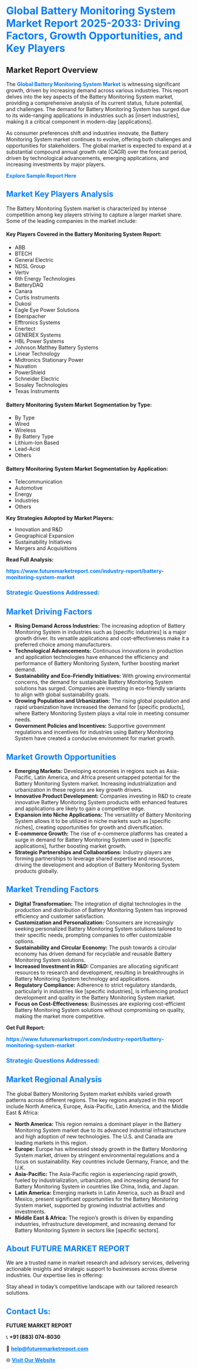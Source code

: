 <h1 style="color: #007BFF;">Global Battery Monitoring System Market Report 2025-2033: Driving Factors, Growth Opportunities, and Key Players</h1>

<section id="overview">
<h2>Market Report Overview</h2>
<p>The <a href="https://www.futuremarketreport.com/industry-report/battery-monitoring-system-market" style="color: #007BFF; text-decoration: none;"><strong>Global Battery Monitoring System Market</strong></a> is witnessing significant growth, driven by increasing demand across various industries. This report delves into the key aspects of the Battery Monitoring System market, providing a comprehensive analysis of its current status, future potential, and challenges. The demand for Battery Monitoring System has surged due to its wide-ranging applications in industries such as [insert industries], making it a critical component in modern-day [applications].</p>
<p>As consumer preferences shift and industries innovate, the Battery Monitoring System market continues to evolve, offering both challenges and opportunities for stakeholders. The global market is expected to expand at a substantial compound annual growth rate (CAGR) over the forecast period, driven by technological advancements, emerging applications, and increasing investments by major players.</p>
</section>

<section id="overview">
<p><a href="https://www.futuremarketreport.com/request-sample/reportId=98227" style="color: #007BFF; text-decoration: none;"><strong>Explore Sample Report Here</strong></a></p>
</section>

<section id="key-players">
<h2 style="color: #007BFF;">Market Key Players Analysis</h2>
<p>The Battery Monitoring System market is characterized by intense competition among key players striving to capture a larger market share. Some of the leading companies in the market include:</p>
<h4>Key Players Covered in the Battery Monitoring System Report:</h4>
<ul><li>ABB</li><li>BTECH</li><li>General Electric</li><li>NDSL Group</li><li>Vertiv</li><li>6th Energy Technologies</li><li>BatteryDAQ</li><li>Canara</li><li>Curtis Instruments</li><li>Dukosi</li><li>Eagle Eye Power Solutions</li><li>Eberspacher</li><li>Efftronics Systems</li><li>Enertect</li><li>GENEREX Systems</li><li>HBL Power Systems</li><li>Johnson Matthey Battery Systems</li><li>Linear Technology</li><li>Midtronics Stationary Power</li><li>Nuvation</li><li>PowerShield</li><li>Schneider Electric</li><li>Sosaley Technologies</li><li>Texas Instruments</li></ul>
<h4>Battery Monitoring System Market Segmentation by Type:</h4>
<ul><li>By Type</li><li>Wired</li><li>Wireless</li><li>By Battery Type</li><li>Lithium-Ion Based</li><li>Lead-Acid</li><li>Others</li></ul>

<h4>Battery Monitoring System Market Segmentation by Application:</h4>
<ul><li>Telecommunication</li><li>Automotive</li><li>Energy</li><li>Industries</li><li>Others</li></ul>
<p><strong>Key Strategies Adopted by Market Players:</strong></p>
<ul>
<li>Innovation and R&D</li>
<li>Geographical Expansion</li>
<li>Sustainability Initiatives</li>
<li>Mergers and Acquisitions</li>
</ul>
</section>

<section>
<p><strong>Read Full Analysis: </strong></p><a href="https://www.futuremarketreport.com/industry-report/battery-monitoring-system-market" style="color: #007BFF; text-decoration: none;"><strong>https://www.futuremarketreport.com/industry-report/battery-monitoring-system-market</strong></a>
<h3 style="color: #007BFF;">Strategic Questions Addressed:</h3>
</section>

<section id="driving-factors">
<h2 style="color: #007BFF;">Market Driving Factors</h2>
<ul>
<li><strong>Rising Demand Across Industries:</strong> The increasing adoption of Battery Monitoring System in industries such as [specific industries] is a major growth driver. Its versatile applications and cost-effectiveness make it a preferred choice among manufacturers.</li>
<li><strong>Technological Advancements:</strong> Continuous innovations in production and application technologies have enhanced the efficiency and performance of Battery Monitoring System, further boosting market demand.</li>
<li><strong>Sustainability and Eco-Friendly Initiatives:</strong> With growing environmental concerns, the demand for sustainable Battery Monitoring System solutions has surged. Companies are investing in eco-friendly variants to align with global sustainability goals.</li>
<li><strong>Growing Population and Urbanization:</strong> The rising global population and rapid urbanization have increased the demand for [specific products], where Battery Monitoring System plays a vital role in meeting consumer needs.</li>
<li><strong>Government Policies and Incentives:</strong> Supportive government regulations and incentives for industries using Battery Monitoring System have created a conducive environment for market growth.</li>
</ul>
</section>

<section id="growth-opportunities">
<h2 style="color: #007BFF;">Market Growth Opportunities</h2>
<ul>
<li><strong>Emerging Markets:</strong> Developing economies in regions such as Asia-Pacific, Latin America, and Africa present untapped potential for the Battery Monitoring System market. Increasing industrialization and urbanization in these regions are key growth drivers.</li>
<li><strong>Innovative Product Development:</strong> Companies investing in R&D to create innovative Battery Monitoring System products with enhanced features and applications are likely to gain a competitive edge.</li>
<li><strong>Expansion into Niche Applications:</strong> The versatility of Battery Monitoring System allows it to be utilized in niche markets such as [specific niches], creating opportunities for growth and diversification.</li>
<li><strong>E-commerce Growth:</strong> The rise of e-commerce platforms has created a surge in demand for Battery Monitoring System used in [specific applications], further boosting market growth.</li>
<li><strong>Strategic Partnerships and Collaborations:</strong> Industry players are forming partnerships to leverage shared expertise and resources, driving the development and adoption of Battery Monitoring System products globally.</li>
</ul>
</section>

<section id="trending-factors">
<h2 style="color: #007BFF;">Market Trending Factors</h2>
<ul>
<li><strong>Digital Transformation:</strong> The integration of digital technologies in the production and distribution of Battery Monitoring System has improved efficiency and customer satisfaction.</li>
<li><strong>Customization and Personalization:</strong> Consumers are increasingly seeking personalized Battery Monitoring System solutions tailored to their specific needs, prompting companies to offer customizable options.</li>
<li><strong>Sustainability and Circular Economy:</strong> The push towards a circular economy has driven demand for recyclable and reusable Battery Monitoring System solutions.</li>
<li><strong>Increased Investment in R&D:</strong> Companies are allocating significant resources to research and development, resulting in breakthroughs in Battery Monitoring System technology and applications.</li>
<li><strong>Regulatory Compliance:</strong> Adherence to strict regulatory standards, particularly in industries like [specific industries], is influencing product development and quality in the Battery Monitoring System market.</li>
<li><strong>Focus on Cost-Effectiveness:</strong> Businesses are exploring cost-efficient Battery Monitoring System solutions without compromising on quality, making the market more competitive.</li>
</ul>
</section>

<section>
<p><strong>Get Full Report: </strong></p><a href="https://www.futuremarketreport.com/industry-report/battery-monitoring-system-market" style="color: #007BFF; text-decoration: none;"><strong>https://www.futuremarketreport.com/industry-report/battery-monitoring-system-market</strong></a>
<h3 style="color: #007BFF;">Strategic Questions Addressed:</h3>
</section>


<section id="regional-analysis">
<h2 style="color: #007BFF;">Market Regional Analysis</h2>
<p>The global Battery Monitoring System market exhibits varied growth patterns across different regions. The key regions analyzed in this report include North America, Europe, Asia-Pacific, Latin America, and the Middle East & Africa:</p>
<ul>
<li><strong>North America:</strong> This region remains a dominant player in the Battery Monitoring System market due to its advanced industrial infrastructure and high adoption of new technologies. The U.S. and Canada are leading markets in this region.</li>
<li><strong>Europe:</strong> Europe has witnessed steady growth in the Battery Monitoring System market, driven by stringent environmental regulations and a focus on sustainability. Key countries include Germany, France, and the U.K.</li>
<li><strong>Asia-Pacific:</strong> The Asia-Pacific region is experiencing rapid growth, fueled by industrialization, urbanization, and increasing demand for Battery Monitoring System in countries like China, India, and Japan.</li>
<li><strong>Latin America:</strong> Emerging markets in Latin America, such as Brazil and Mexico, present significant opportunities for the Battery Monitoring System market, supported by growing industrial activities and investments.</li>
<li><strong>Middle East & Africa:</strong> The region’s growth is driven by expanding industries, infrastructure development, and increasing demand for Battery Monitoring System in sectors like [specific sectors].</li>
</ul>
</section>

<footer>
<h2 style="color: #007BFF;">About FUTURE MARKET REPORT</h2>
<p>We are a trusted name in market research and advisory services, delivering actionable insights and strategic support to businesses across diverse industries. Our expertise lies in offering:</p>

<p>Stay ahead in today’s competitive landscape with our tailored research solutions.</p>

<h2 style="color: #007BFF;">Contact Us:</h2>
<p><strong>FUTURE MARKET REPORT</strong></p>
<p>📞 <strong>+91 (883) 074-8030</strong></p>
<p>📧 <strong><a href="mailto:help@futuremarketreport.com" style="color: #007BFF;">help@futuremarketreport.com</a></strong></p>
<p>🌐 <strong><a href="https://www.futuremarketreport.com/" style="color: #007BFF;">Visit Our Website</a></strong></p>
</footer>